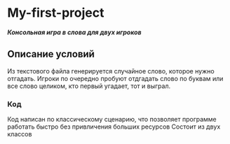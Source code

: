 # My-first-project
 ***Консольная игра в слова для двух игроков***
## Описание условий
Из текстового файла генерируется случайное слово, которое нужно отгадать.
Игроки по очередно пробуют отдгадать слово по буквам или все слово целиком,
кто первый угадает, тот и выграл.
### Код
Код написан по классическому сценарию, что позволяет программе работать быстро без привличения больших ресурсов
Состоит из двух классов 
